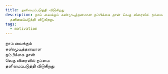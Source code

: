 ```yaml
---
title: தனிமைப்படுத்தி விடுகிறது
description: நாம் வைக்கும் கண்மூடித்தனமான நம்பிக்கை தான் வெகு விரைவில் நம்மை
  தனிமைப்படுத்தி விடுகிறது.
tags:
  - motivation
---
```


நாம் வைக்கும்\
கண்மூடித்தனமான\
நம்பிக்கை தான்\
வெகு விரைவில் நம்மை\
தனிமைப்படுத்தி விடுகிறது
